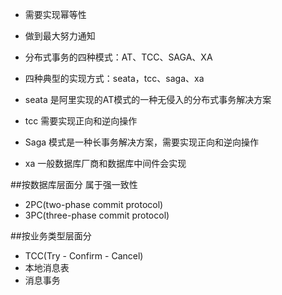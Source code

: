 * 需要实现幂等性
* 做到最大努力通知

* 分布式事务的四种模式：AT、TCC、SAGA、XA
* 四种典型的实现方式：seata，tcc、saga、xa

* seata 是阿里实现的AT模式的一种无侵入的分布式事务解决方案
* tcc 需要实现正向和逆向操作
* Saga 模式是一种长事务解决方案，需要实现正向和逆向操作
* xa 一般数据库厂商和数据库中间件会实现

##按数据库层面分
属于强一致性
* 2PC(two-phase commit protocol)
* 3PC(three-phase commit protocol)

##按业务类型层面分
* TCC(Try - Confirm - Cancel)
* 本地消息表
* 消息事务


